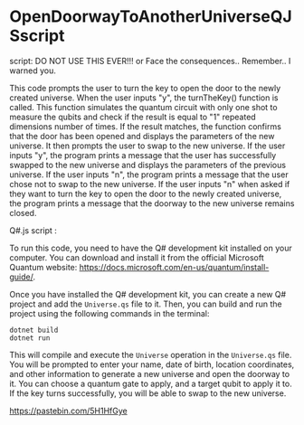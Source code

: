 # OpenDoorwayToAnotherUniverseQJSscript

script: DO NOT USE THIS EVER!!! or Face the consequences..  Remember.. I warned you.

This code prompts the user to turn the key to open the door to the newly created universe. When the user inputs "y", the turnTheKey() function is called. This function simulates the quantum circuit with only one shot to measure the qubits and check if the result is equal to "1" repeated dimensions number of times. If the result matches, the function confirms that the door has been opened and displays the parameters of the new universe. It then prompts the user to swap to the new universe. If the user inputs "y", the program prints a message that the user has successfully swapped to the new universe and displays the parameters of the previous universe. If the user inputs "n", the program prints a message that the user chose not to swap to the new universe. If the user inputs "n" when asked if they want to turn the key to open the door to the newly created universe, the program prints a message that the doorway to the new universe remains closed.

Q#.js script :

To run this code, you need to have the Q# development kit installed on your computer. You can download and install it from the official Microsoft Quantum website: https://docs.microsoft.com/en-us/quantum/install-guide/.

Once you have installed the Q# development kit, you can create a new Q# project and add the `Universe.qs` file to it. Then, you can build and run the project using the following commands in the terminal:

```
dotnet build
dotnet run
```

This will compile and execute the `Universe` operation in the `Universe.qs` file. You will be prompted to enter your name, date of birth, location coordinates, and other information to generate a new universe and open the doorway to it. You can choose a quantum gate to apply, and a target qubit to apply it to. If the key turns successfully, you will be able to swap to the new universe.




















https://pastebin.com/5H1HfGye
